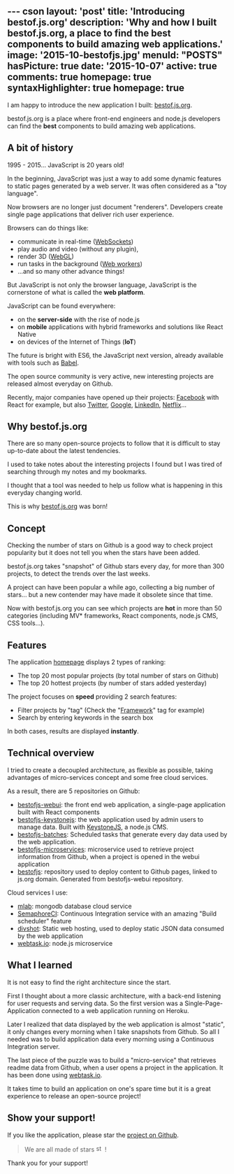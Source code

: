 --- cson
layout: 'post'
title: 'Introducing bestof.js.org'
description: 'Why and how I built bestof.js.org, a place to find the best components to build amazing web applications.'
image: '2015-10-bestofjs.jpg'
menuId: "POSTS"
hasPicture: true
date: '2015-10-07'
active: true
comments: true
homepage: true
syntaxHighlighter: true
homepage: true
---
I am happy to introduce the new application I built: [bestof.js.org](http://bestof.js.org/).

bestof.js.org is a place where front-end engineers and node.js developers can find the **best** components to build amazing web applications.


## A bit of history

1995 - 2015... JavaScript is 20 years old!

In the beginning, JavaScript was just a way to add some dynamic features to static pages generated by a web server. It was often considered as a "toy language".

Now browsers are no longer just document "renderers". Developers create single page applications that deliver rich user experience.

Browsers can do things like:

* communicate in real-time ([WebSockets](https://developer.mozilla.org/en-US/docs/Web/API/WebSockets_API))
* play audio and video (without any plugin),
* render 3D ([WebGL](https://developer.mozilla.org/en-US/docs/WebGL))
* run tasks in the background ([Web workers](https://developer.mozilla.org/en-US/docs/Web/API/Web_Workers_API/Using_web_workers))
* ...and so many other advance things!

But JavaScript is not only the browser language, JavaScript is the cornerstone of what is called the **web platform**.

JavaScript can be found everywhere:

* on the **server-side** with the rise of node.js
* on **mobile** applications with hybrid frameworks and solutions like React Native
* on devices of the Internet of Things (**IoT**)

The future is bright with ES6, the JavaScript next version, already available with tools such as [Babel](http://babeljs.io/).

The open source community is very active, new interesting projects are released almost everyday on Github.

Recently, major companies have opened up their projects: [Facebook](https://code.facebook.com/web/) with React for example, but also [Twitter](http://twitter.github.io/), [Google](https://github.com/google), [LinkedIn](http://linkedin.github.io/), [Netflix](http://netflix.github.io/)...

## Why bestof.js.org

There are so many open-source projects to follow that it is difficult to stay up-to-date about the latest tendencies.

I used to take notes about the interesting projects I found but I was tired of searching through my notes and my bookmarks.

I thought that a tool was needed to help us follow what is happening in this everyday changing world.

This is why [bestof.js.org](http://bestof.js.org/) was born!

## Concept

Checking the number of stars on Github is a good way to check project popularity but it does not tell you when the stars have been added.

bestof.js.org takes "snapshot" of Github stars every day, for more than 300 projects, to detect the trends over the last weeks.

A project can have been popular a while ago, collecting a big number of stars... but a new contender may have made it obsolete since that time.

Now with bestof.js.org you can see which projects are **hot** in more than 50 categories (including MV* frameworks, React components, node.js CMS, CSS tools...).

## Features

The application [homepage](http://bestof.js.org/) displays 2 types of ranking:

* The top 20 most popular projects (by total number of stars on Github)
* The top 20 hottest projects (by number of stars added yesterday)

The project focuses on **speed** providing 2 search features:

* Filter projects by "tag" (Check the "[Framework](http://bestof.js.org/#/tags/framework)" tag for example)
* Search by entering keywords in the search box

In both cases, results are displayed **instantly**.

## Technical overview

I tried to create a decoupled architecture, as flexible as possible, taking advantages of micro-services concept and some free cloud services.

As a result, there are 5 repositories on Github:

* [bestofjs-webui](https://github.com/michaelrambeau/bestofjs-webui): the front end web application, a single-page application built with React components
* [bestofjs-keystonejs](https://github.com/michaelrambeau/bestofjs-keystonejs): the web application used by admin users to manage data. Built with [KeystoneJS](http://keystonejs.com/), a node.js CMS.
* [bestofjs-batches](https://github.com/michaelrambeau/bestofjs-batches): Scheduled tasks that generate every day data used by the web application.
* [bestofjs-microservices](https://github.com/michaelrambeau/microservices): microservice used to retrieve project information from Github, when a project is opened in the webui application
* [bestofjs](https://github.com/michaelrambeau/bestofjs): repository used to deploy content to Github pages, linked to js.org domain. Generated from bestofjs-webui repository.

Cloud services I use:

* [mlab](https://mlab.com/): mongodb database cloud service
* [SemaphoreCI](https://semaphoreci.com/): Continuous Integration service with an amazing "Build scheduler" feature
* [divshot](https://divshot.com/): Static web hosting, used to deploy static JSON data consumed by the web application
* [webtask.io](https://webtask.io/): node.js microservice

## What I learned

It is not easy to find the right architecture since the start.

First I thought about a more classic architecture, with a back-end listening for user requests and serving data. So the first version was a Single-Page-Application connected to a web application running on Heroku.

Later I realized that data displayed by the web application is almost "static", it only changes every morning when I take snapshots from Github. So all I needed was to build application data every morning using a Continuous Integration server.

The last piece of the puzzle was to build a "micro-service" that retrieves readme data from Github, when a user opens a project in the application. It has been done using [webtask.io](https://webtask.io/).

It takes time to build an application on one's spare time but it is a great experience to release an open-source project!


## Show your support!

If you like the application, please star the [project on Github](https://github.com/michaelrambeau/bestofjs-webui).

> We are all made of stars <img src="http://bestof.js.org/images/star.png" width="16" height="16" alt="star"> !

Thank you for your support!
